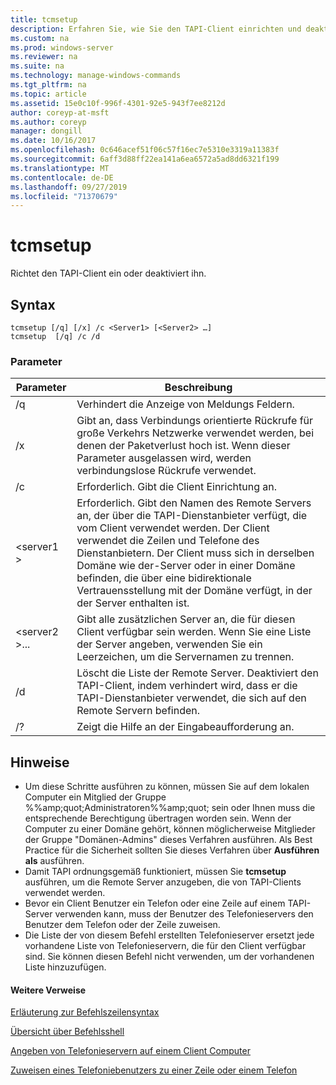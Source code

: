 ```yaml
---
title: tcmsetup
description: Erfahren Sie, wie Sie den TAPI-Client einrichten und deaktivieren.
ms.custom: na
ms.prod: windows-server
ms.reviewer: na
ms.suite: na
ms.technology: manage-windows-commands
ms.tgt_pltfrm: na
ms.topic: article
ms.assetid: 15e0c10f-996f-4301-92e5-943f7ee8212d
author: coreyp-at-msft
ms.author: coreyp
manager: dongill
ms.date: 10/16/2017
ms.openlocfilehash: 0c646acef51f06c57f16ec7e5310e3319a11383f
ms.sourcegitcommit: 6aff3d88ff22ea141a6ea6572a5ad8dd6321f199
ms.translationtype: MT
ms.contentlocale: de-DE
ms.lasthandoff: 09/27/2019
ms.locfileid: "71370679"
---
```

# <a name="tcmsetup"></a>tcmsetup



Richtet den TAPI-Client ein oder deaktiviert ihn.

## <a name="syntax"></a>Syntax

```
tcmsetup [/q] [/x] /c <Server1> [<Server2> …] 
tcmsetup  [/q] /c /d
```

### <a name="parameters"></a>Parameter

|Parameter|Beschreibung|
|---------|-----------|
|/q|Verhindert die Anzeige von Meldungs Feldern.|
|/x|Gibt an, dass Verbindungs orientierte Rückrufe für große Verkehrs Netzwerke verwendet werden, bei denen der Paketverlust hoch ist. Wenn dieser Parameter ausgelassen wird, werden verbindungslose Rückrufe verwendet.|
|/c|Erforderlich. Gibt die Client Einrichtung an.|
|\<server1 >|Erforderlich. Gibt den Namen des Remote Servers an, der über die TAPI-Dienstanbieter verfügt, die vom Client verwendet werden. Der Client verwendet die Zeilen und Telefone des Dienstanbietern. Der Client muss sich in derselben Domäne wie der-Server oder in einer Domäne befinden, die über eine bidirektionale Vertrauensstellung mit der Domäne verfügt, in der der Server enthalten ist.|
|\<server2 >...|Gibt alle zusätzlichen Server an, die für diesen Client verfügbar sein werden. Wenn Sie eine Liste der Server angeben, verwenden Sie ein Leerzeichen, um die Servernamen zu trennen.|
|/d|Löscht die Liste der Remote Server. Deaktiviert den TAPI-Client, indem verhindert wird, dass er die TAPI-Dienstanbieter verwendet, die sich auf den Remote Servern befinden.|
|/?|Zeigt die Hilfe an der Eingabeaufforderung an.|

## <a name="remarks"></a>Hinweise

-   Um diese Schritte ausführen zu können, müssen Sie auf dem lokalen Computer ein Mitglied der Gruppe %%amp;quot;Administratoren%%amp;quot; sein oder Ihnen muss die entsprechende Berechtigung übertragen worden sein. Wenn der Computer zu einer Domäne gehört, können möglicherweise Mitglieder der Gruppe "Domänen-Admins" dieses Verfahren ausführen. Als Best Practice für die Sicherheit sollten Sie dieses Verfahren über **Ausführen als** ausführen.
-   Damit TAPI ordnungsgemäß funktioniert, müssen Sie **tcmsetup** ausführen, um die Remote Server anzugeben, die von TAPI-Clients verwendet werden.
-   Bevor ein Client Benutzer ein Telefon oder eine Zeile auf einem TAPI-Server verwenden kann, muss der Benutzer des Telefonieservers den Benutzer dem Telefon oder der Zeile zuweisen.
-   Die Liste der von diesem Befehl erstellten Telefonieserver ersetzt jede vorhandene Liste von Telefonieservern, die für den Client verfügbar sind. Sie können diesen Befehl nicht verwenden, um der vorhandenen Liste hinzuzufügen.

#### <a name="additional-references"></a>Weitere Verweise

[Erläuterung zur Befehlszeilensyntax](command-line-syntax-key.md)

[Übersicht über Befehlsshell](https://technet.microsoft.com/library/cc737438(v=ws.10).aspx)

[Angeben von Telefonieservern auf einem Client Computer](https://technet.microsoft.com/library/cc759226(v=ws.10).aspx)

[Zuweisen eines Telefoniebenutzers zu einer Zeile oder einem Telefon](https://technet.microsoft.com/library/cc736875(v=ws.10).aspx)


